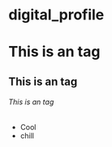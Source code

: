 # digital_profile

# This is an <Business> tag
## This is an <System> tag
###### This is an <Official> tag

* Cool
* chill
